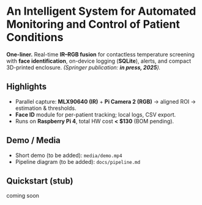 # An Intelligent System for Automated Monitoring and Control of Patient Conditions

**One-liner.** Real-time **IR–RGB fusion** for contactless temperature screening with **face identification**, on-device logging (**SQLite**), alerts, and compact 3D-printed enclosure. *(Springer publication: **in press, 2025**).*

## Highlights
- Parallel capture: **MLX90640 (IR)** + **Pi Camera 2 (RGB)** → aligned ROI → estimation & thresholds.
- **Face ID** module for per-patient tracking; local logs, CSV export.
- Runs on **Raspberry Pi 4**, total HW cost **< $130** (BOM pending).

## Demo / Media
- Short demo (to be added): `media/demo.mp4`  
- Pipeline diagram (to be added): `docs/pipeline.md`

## Quickstart (stub)
coming soon
